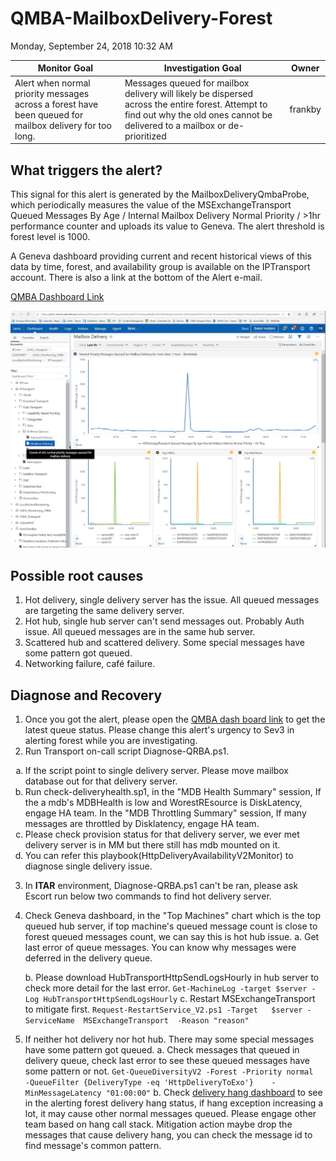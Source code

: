 # QMBA-MailboxDelivery-Forest
Monday, September 24, 2018
10:32 AM

| Monitor Goal | Investigation Goal | Owner |
| ------------ | ------------------ | ------|
| Alert when normal priority messages across a forest have been queued for mailbox delivery for too long. | Messages queued for mailbox delivery will likely be dispersed across the entire forest.  Attempt to find out why the old ones cannot be delivered to a mailbox or de-prioritized | frankby |

## What triggers the alert?
This signal for this alert is generated by the MailboxDeliveryQmbaProbe, which periodically measures the value of the MSExchangeTransport Queued Messages By Age / Internal Mailbox Delivery Normal Priority / >1hr performance counter and uploads its value to Geneva. The alert threshold is forest level is 1000.
 
A Geneva dashboard providing current and recent historical views of this data by time, forest, and availability group is available on the IPTransport account.  There is also a link at the bottom of the Alert e-mail.
 
[QMBA Dashboard Link](https://jarvis-west.dc.ad.msft.net/dashboard/share/91E7368C?overrides=%5b%7b%22query%22:%22//*%5bid='Environment'%5d%22,%22key%22:%22value%22,%22replacement%22:%22%22%7d,%7b%22query%22:%22//*%5bid='Region'%5d%22,%22key%22:%22value%22,%22replacement%22:%22%22%7d,%7b%22query%22:%22//*%5bid='Forest'%5d%22,%22key%22:%22value%22,%22replacement%22:%22%22%7d,%7b%22query%22:%22//*%5bid='AvailabilityGroup'%5d%22,%22key%22:%22value%22,%22replacement%22:%22%22%7d,%7b%22query%22:%22//*%5bid='Machine'%5d%22,%22key%22:%22value%22,%22replacement%22:%22%22%7d%5d%20)

![](./assets/mailbox-delivery.jpg)

## Possible root causes
1. Hot delivery, single delivery server has the issue. All queued messages are targeting the same delivery server.
2. Hot hub, single hub server can't send messages out. Probably Auth issue. All queued messages are in the same hub server.
3. Scattered hub and scattered delivery. Some special messages have some pattern got queued.
4. Networking failure, café failure.
 
## Diagnose and Recovery
1. Once you got the alert, please open the [QMBA dash board link](https://jarvis-west.dc.ad.msft.net/dashboard/share/91E7368C?overrides=%5b%7b%22query%22:%22//*%5bid='Environment'%5d%22,%22key%22:%22value%22,%22replacement%22:%22%22%7d,%7b%22query%22:%22//*%5bid='Region'%5d%22,%22key%22:%22value%22,%22replacement%22:%22%22%7d,%7b%22query%22:%22//*%5bid='Forest'%5d%22,%22key%22:%22value%22,%22replacement%22:%22%22%7d,%7b%22query%22:%22//*%5bid='AvailabilityGroup'%5d%22,%22key%22:%22value%22,%22replacement%22:%22%22%7d,%7b%22query%22:%22//*%5bid='Machine'%5d%22,%22key%22:%22value%22,%22replacement%22:%22%22%7d%5d%20) to get the latest queue status. 
Please change this alert's urgency to Sev3 in alerting forest while you are investigating.
2. Run Transport on-call script Diagnose-QRBA.ps1.

<ol type="a">
  <li>If the script point to single delivery server. Please move mailbox database out for that delivery server. </li>
  <li>Run check-deliveryhealth.sp1, in the "MDB Health Summary" session,  If the a mdb's MDBHealth is low and WorestREsource is DiskLatency, engage HA team. In the "MDB Throttling Summary" session, If many messages are throttled by Disklatency, engage HA team.</li>
  <li>Please check provision status for that delivery server, we ever met delivery server is in MM but there still has mdb mounted on it.</li>
  <li>You can refer this playbook(HttpDeliveryAvailabilityV2Monitor) to diagnose single delivery issue.</li>
</ol>

3. In **ITAR** environment, Diagnose-QRBA.ps1 can't be ran, please ask Escort run below two commands to find hot delivery server.

4. Check Geneva dashboard, in the "Top Machines" chart which is the top queued hub server, if top machine's queued message count is close to forest queued messages count, we can say this is hot hub issue.
    a. Get last error of queue messages. You can know why messages were deferred in the delivery queue.
    
    b. Please download HubTransportHttpSendLogsHourly in hub server to check more detail for the last error.
    `Get-MachineLog -target $server -Log HubTransportHttpSendLogsHourly` 
    c. Restart MSExchangeTransport to mitigate first.
    `Request-RestartService_V2.ps1 -Target   $server -ServiceName  MSExchangeTransport  -Reason "reason"`
5. If neither hot delivery nor hot hub.
There may some special messages have some pattern got queued. 
    a. Check messages that queued in delivery queue, check last error to see these queued messages have some pattern or not.
    `Get-QueueDiversityV2 -Forest -Priority normal  -QueueFilter {DeliveryType -eq 'HttpDeliveryToExo'}    -MinMessageLatency "01:00:00"`
    b. Check [delivery hang dashboard](https://jarvis-west.dc.ad.msft.net/dashboard/O365_Transport/MailboxTransport/Delivery/DeliveryHangException) to see in the alerting forest delivery hang status, if hang exception increasing a lot, it may cause other normal messages queued. Please engage other team based on hang call stack. Mitigation action maybe drop the messages that cause delivery hang, you can check the message id to find message's common pattern. 